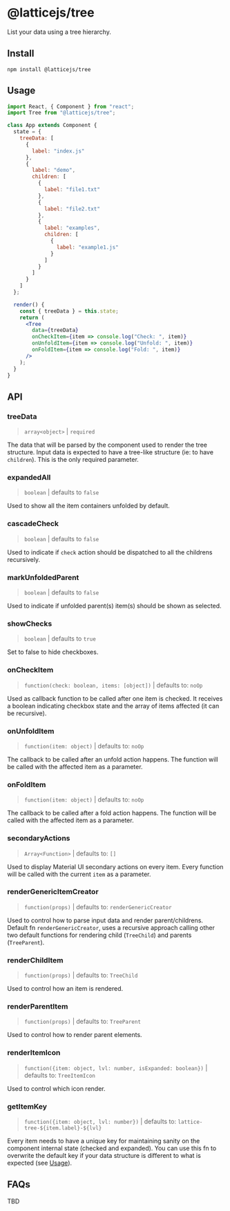 # @latticejs/tree

List your data using a tree hierarchy.

## Install

`npm install @latticejs/tree`

## Usage

```jsx
import React, { Component } from "react";
import Tree from "@latticejs/tree";

class App extends Component {
  state = {
    treeData: [
      {
        label: "index.js"
      },
      {
        label: "demo",
        children: [
          {
            label: "file1.txt"
          },
          {
            label: "file2.txt"
          },
          {
            label: "examples",
            children: [
              {
                label: "example1.js"
              }
            ]
          }
        ]
      }
    ]
  };

  render() {
    const { treeData } = this.state;
    return (
      <Tree
        data={treeData}
        onCheckItem={item => console.log("Check: ", item)}
        onUnfoldItem={item => console.log("Unfold: ", item)}
        onFoldItem={item => console.log("Fold: ", item)}
      />
    );
  }
}
```

<!-- start:api -->

## API

### treeData

> `array<object>` | `required`

The data that will be parsed by the component used to render the tree structure. Input data is expected to have a tree-like structure (ie: to have `children`). This is the only required parameter.

### expandedAll

> `boolean` | defaults to `false`

Used to show all the item containers unfolded by default.

### cascadeCheck

> `boolean` | defaults to `false`

Used to indicate if `check` action should be dispatched to all the childrens recursively.

### markUnfoldedParent

> `boolean` | defaults to `false`

Used to indicate if unfolded parent(s) item(s) should be shown as selected.

### showChecks

> `boolean` | defaults to `true`

Set to false to hide checkboxes.

### onCheckItem

> `function(check: boolean, items: [object])` | defaults to: `noOp`

Used as callback function to be called after one item is checked. It receives a boolean indicating checkbox state and the array of items affected (it can be recursive).

### onUnfoldItem

> `function(item: object)` | defaults to: `noOp`

The callback to be called after an unfold action happens. The function will be called with the affected item as a parameter.

### onFoldItem

> `function(item: object)` | defaults to: `noOp`

The callback to be called after a fold action happens. The function will be called with the affected item as a parameter.

### secondaryActions

> `Array<Function>` | defaults to: `[]`

Used to display Material UI secondary actions on every item. Every function will be called with the current `item` as a parameter.

### renderGenericItemCreator

> `function(props)` | defaults to: `renderGenericCreator`

Used to control how to parse input data and render parent/childrens. Default fn `renderGenericCreator`, uses a recursive approach calling other two default functions for rendering child (`TreeChild`) and parents (`TreeParent`).

### renderChildItem

> `function(props)` | defaults to: `TreeChild`

Used to control how an item is rendered.

### renderParentItem

> `function(props)` | defaults to: `TreeParent`

Used to control how to render parent elements.

### renderItemIcon

> `function({item: object, lvl: number, isExpanded: boolean})` | defaults to: `TreeItemIcon`

Used to control which icon render.

### getItemKey

> `function({item: object, lvl: number})` | defaults to: `lattice-tree-${item.label}-${lvl}`

Every item needs to have a unique key for maintaining sanity on the component internal state (checked and expanded). You can use this fn to overwrite the default key if your data structure is different to what is expected (see [Usage](##usage)).

<!-- end:api -->

## FAQs

TBD
